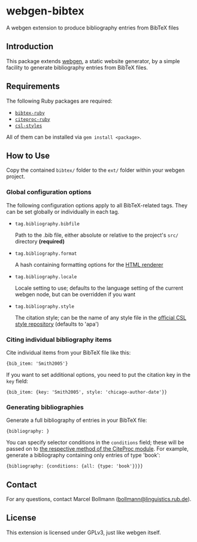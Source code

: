 # webgen-bibtex
A webgen extension to produce bibliography entries from BibTeX files

## Introduction

This package extends [webgen](http://webgen.gettalong.org/), a static website
generator, by a simple facility to generate bibliography entries from BibTeX
files.

## Requirements

The following Ruby packages are required:

+ [`bibtex-ruby`](https://github.com/inukshuk/bibtex-ruby)
+ [`citeproc-ruby`](https://github.com/inukshuk/citeproc-ruby)
+ [`csl-styles`](https://github.com/inukshuk/csl-styles)

All of them can be installed via `gem install <package>`.

## How to Use

Copy the contained `bibtex/` folder to the `ext/` folder within your webgen
project.

### Global configuration options

The following configuration options apply to all BibTeX-related tags.  They can
be set globally or individually in each tag.

+ `tag.bibliography.bibfile`

  Path to the .bib file, either absolute or relative to the project's `src/`
  directory **(required)**

+ `tag.bibliography.format`

  A hash containing formatting options for the
  [HTML renderer](https://github.com/inukshuk/citeproc-ruby/blob/master/lib/citeproc/ruby/formats/html.rb)

+ `tag.bibliography.locale`

  Locale setting to use; defaults to the language setting of the current webgen
  node, but can be overridden if you want

+ `tag.bibliography.style`

  The citation style; can be the name of any style file in the
  [official CSL style repository](https://github.com/citation-style-language/styles)
  (defaults to 'apa')

### Citing individual bibliography items

Cite individual items from your BibTeX file like this:

    {bib_item: 'Smith2005'}

If you want to set additional options, you need to put the citation key in the
`key` field:

    {bib_item: {key: 'Smith2005', style: 'chicago-author-date'}}

### Generating bibliographies

Generate a full bibliography of entries in your BibTeX file:

    {bibliography: }

You can specify selector conditions in the `conditions` field; these will be
passed on to
[the respective method of the CiteProc module](http://www.rubydoc.info/gems/citeproc/CiteProc/Processor#bibliography-instance_method).
For example, generate a bibliography containing only entries of type 'book':

    {bibliography: {conditions: {all: {type: 'book'}}}}

## Contact

For any questions, contact Marcel Bollmann (<bollmann@linguistics.rub.de>).

## License

This extension is licensed under GPLv3, just like webgen itself.
